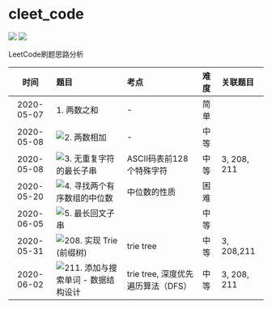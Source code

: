 # cleet_code

[![](https://img.shields.io/badge/zhihu-%E7%9F%A5%E4%B9%8E-blue)](https://www.zhihu.com/people/chensong-1-90)
[![](https://img.shields.io/badge/csdn-CSDN-red)](https://blog.csdn.net/Poisx)

LeetCode刷题思路分析


|时间|题目|考点|难度|关联题目|
|:---:|:---|:---|:---|:---|
|2020-05-07|1. 两数之和|-|简单||
|2020-05-08|![2. 两数相加](https://github.com/chensongpoixs/cleet_code/tree/master/2.add_two_numbers "2. 两数相加")|-|中等||
|2020-05-08|![3. 无重复字符的最长子串](https://github.com/chensongpoixs/cleet_code/tree/master/3.longest_substring_without_repeating_characters "3. 无重复字符的最长子串")|ASCII码表前128个特殊字符|中等|3, 208, 211|
|2020-05-20|![4. 寻找两个有序数组的中位数](https://github.com/chensongpoixs/cleet_code/tree/master/4.find_the_median_of_two_positive_arrays "4. 寻找两个有序数组的中位数")|中位数的性质|困难||
|2020-06-05|![5. 最长回文子串](https://github.com/chensongpoixs/cleet_code/tree/master/5.longset_palindromic_substring "5. 最长回文子串")||中等||
|2020-05-31|![208. 实现 Trie (前缀树)](https://github.com/chensongpoixs/cleet_code/tree/master/208.trie_tree "208.实现 Trie (前缀树)")|trie tree|中等|3, 208,211|
|2020-06-02|![211. 添加与搜索单词 - 数据结构设计](https://github.com/chensongpoixs/cleet_code/tree/master/211.add_and_search_word "211. 添加与搜索单词 - 数据结构设计")|trie tree, 深度优先遍历算法（DFS）|中等|3, 208, 211|


